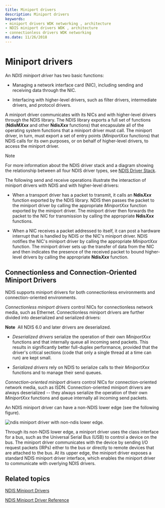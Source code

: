 ```yaml
---
title: Miniport drivers
description: Miniport drivers
keywords:
- miniport drivers WDK networking , architecture
- NDIS miniport drivers WDK , architecture
- connectionless drivers WDK networking
ms.date: 11/26/2018
---
```


# Miniport drivers

An *NDIS miniport driver* has two basic functions:

-   Managing a network interface card (NIC), including sending and receiving data through the NIC.

-   Interfacing with higher-level drivers, such as filter drivers, intermediate drivers, and protocol drivers.

A miniport driver communicates with its NICs and with higher-level drivers through the NDIS library. The NDIS library exports a full set of functions (**NdisM*Xxx*** and other **Ndis*Xxx*** functions) that encapsulate all of the operating system functions that a miniport driver must call. The miniport driver, in turn, must export a set of entry points (*MiniportXxx* functions) that NDIS calls for its own purposes, or on behalf of higher-level drivers, to access the miniport driver.

> [!NOTE]
> For more information about the NDIS driver stack and a diagram showing the relationship between all four NDIS driver types, see [NDIS Driver Stack](ndis-driver-stack.md).

The following send and receive operations illustrate the interaction of miniport drivers with NDIS and with higher-level drivers:

- When a transport driver has a packet to transmit, it calls an **Ndis*Xxx*** function exported by the NDIS library. NDIS then passes the packet to the miniport driver by calling the appropriate *MiniportXxx* function exported by the miniport driver. The miniport driver then forwards the packet to the NIC for transmission by calling the appropriate **Ndis*Xxx*** functions.

- When a NIC receives a packet addressed to itself, it can post a hardware interrupt that is handled by NDIS or the NIC's miniport driver. NDIS notifies the NIC's miniport driver by calling the appropriate *MiniportXxx* function. The miniport driver sets up the transfer of data from the NIC and then indicates the presence of the received packet to bound higher-level drivers by calling the appropriate **Ndis*Xxx*** function.

## Connectionless and Connection-Oriented Miniport Drivers

NDIS supports miniport drivers for both connectionless environments and connection-oriented environments.

*Connectionless miniport drivers* control NICs for connectionless network media, such as Ethernet. Connectionless miniport drivers are further divided into deserialized and serialized drivers:

**Note**  All NDIS 6.0 and later drivers are deserialized. 

-   *Deserialized drivers* serialize the operation of their own *MiniportXxx* functions and that internally queue all incoming send packets. This results in significantly better full-duplex performance, provided that the driver's critical sections (code that only a single thread at a time can run) are kept small.

-   *Serialized drivers* rely on NDIS to serialize calls to their *MiniportXxx* functions and to manage their send queues.

*Connection-oriented miniport drivers* control NICs for connection-oriented network media, such as ISDN. Connection-oriented miniport drivers are always deserialized -- they always serialize the operation of their own *MiniportXxx* functions and queue internally all incoming send packets.

An NDIS miniport driver can have a non-NDIS lower edge (see the following figure).

![ndis miniport driver with non-ndis lower edge.](images/nonndslo.png)

Through its non-NDIS lower edge, a miniport driver uses the class interface for a bus, such as the Universal Serial Bus (USB) to control a device on the bus. The miniport driver communicates with the device by sending I/O request packets (IRPs) either to the bus or directly to remote devices that are attached to the bus. At its upper edge, the miniport driver exposes a standard NDIS miniport driver interface, which enables the miniport driver to communicate with overlying NDIS drivers.

## Related topics

[NDIS Miniport Drivers](roadmap-for-developing-ndis-miniport-drivers.md)

[NDIS Miniport Driver Reference](/windows-hardware/drivers/ddi/_netvista/)
